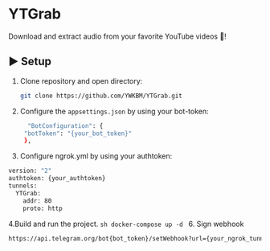 # YTGrab
Download and extract audio from your favorite YouTube videos 🚀!



## ▶️ Setup

1. Clone repository and open directory:
   ```sh
   git clone https://github.com/YWKBM/YTGrab.git
2. Configure the `appsettings.json` by using your bot-token:
   
   ```sh
     "BotConfiguration": {
    "botToken": "{your_bot_token}"
    },
3. Configure ngrok.yml by using your authtoken:
```sh
version: "2"
authtoken: {your_authtoken}
tunnels:
  YTGrab:
    addr: 80
    proto: http
```
4.Build and run the project.
    ```sh
    docker-compose up -d
    ```
6. Sign webhook
   ```sh
   https://api.telegram.org/bot{bot_token}/setWebhook?url={your_ngrok_tunnel_url}
   ```
